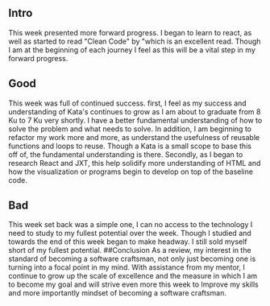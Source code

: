 ## Intro
This week presented more forward progress. I began to learn to react, as well as started to read "Clean Code" by "which is an excellent read. Though I am at the beginning of each journey I feel as this will be a vital step in my forward progress.
## Good
This week was full of continued success. first, I feel as my success and understanding of Kata's continues to grow as I am about to graduate from 8 Ku to 7 Ku very shortly. I have a better fundamental understanding of how to solve the problem and what needs to solve. In addition, I am beginning to refactor my work more and more, as understand the usefulness of reusable functions and loops to reuse. Though a Kata is a small scope to base this off of, the fundamental understanding is there. Secondly, as I began to research React and JXT, this help solidify more understanding of HTML and how the visualization or programs begin to develop on top of the baseline code. 
## Bad
This week set back was a simple one, I can no access to the technology I need to study to my fullest potential over the week. Though I studied and towards the end of this week began to make headway. I still sold myself short of my fullest potential.
##Conclusion
As a review, my interest in the standard of becoming a software craftsman, not only just becoming one is turning into a focal point in my mind. With assistance from my mentor, I continue to grow up the scale of excellence and the measure in which I am to become my goal and will strive even more this week to Improve my skills and more importantly mindset of becoming a software craftsman. 


